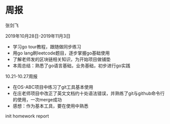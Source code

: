 # 周报

张剑飞

2019年10月28日-2019年11月3日

+ 学习go tour教程，跟随做同步练习
+ 用go lang刷leetcode题目，逐步掌握go基础使用
+ 了解老师发的区块链相关知识，为开始项目做铺垫
+ 本周总结：熟悉了go语言基础，业务基础，初步进行go实践

10.21-10.27周报 

+ 在OS-ABC项目中练习了git工具基本使用
+ 在庄老师项目中改正了英文文档约十处语法错误，并熟练了git与github命令行的使用，一次merge成功
+ 感想：作为基本工具，要在使用中熟悉

init homework report 